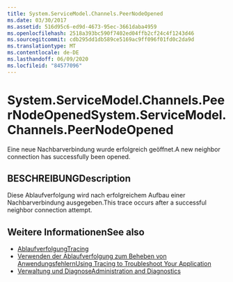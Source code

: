 ```yaml
---
title: System.ServiceModel.Channels.PeerNodeOpened
ms.date: 03/30/2017
ms.assetid: 516d95c6-ed9d-4673-95ec-3661daba4959
ms.openlocfilehash: 2518a393bc590f7402ed04ffb2cf24c4f1243d46
ms.sourcegitcommit: cdb295dd1db589ce5169ac9ff096f01fd0c2da9d
ms.translationtype: MT
ms.contentlocale: de-DE
ms.lasthandoff: 06/09/2020
ms.locfileid: "84577096"
---
```

# <a name="systemservicemodelchannelspeernodeopened"></a><span data-ttu-id="c9070-102">System.ServiceModel.Channels.PeerNodeOpened</span><span class="sxs-lookup"><span data-stu-id="c9070-102">System.ServiceModel.Channels.PeerNodeOpened</span></span>
<span data-ttu-id="c9070-103">Eine neue Nachbarverbindung wurde erfolgreich geöffnet.</span><span class="sxs-lookup"><span data-stu-id="c9070-103">A new neighbor connection has successfully been opened.</span></span>  
  
## <a name="description"></a><span data-ttu-id="c9070-104">BESCHREIBUNG</span><span class="sxs-lookup"><span data-stu-id="c9070-104">Description</span></span>  
 <span data-ttu-id="c9070-105">Diese Ablaufverfolgung wird nach erfolgreichem Aufbau einer Nachbarverbindung ausgegeben.</span><span class="sxs-lookup"><span data-stu-id="c9070-105">This trace occurs after a successful neighbor connection attempt.</span></span>  
  
## <a name="see-also"></a><span data-ttu-id="c9070-106">Weitere Informationen</span><span class="sxs-lookup"><span data-stu-id="c9070-106">See also</span></span>

- [<span data-ttu-id="c9070-107">Ablaufverfolgung</span><span class="sxs-lookup"><span data-stu-id="c9070-107">Tracing</span></span>](index.md)
- [<span data-ttu-id="c9070-108">Verwenden der Ablaufverfolgung zum Beheben von Anwendungsfehlern</span><span class="sxs-lookup"><span data-stu-id="c9070-108">Using Tracing to Troubleshoot Your Application</span></span>](using-tracing-to-troubleshoot-your-application.md)
- [<span data-ttu-id="c9070-109">Verwaltung und Diagnose</span><span class="sxs-lookup"><span data-stu-id="c9070-109">Administration and Diagnostics</span></span>](../index.md)
